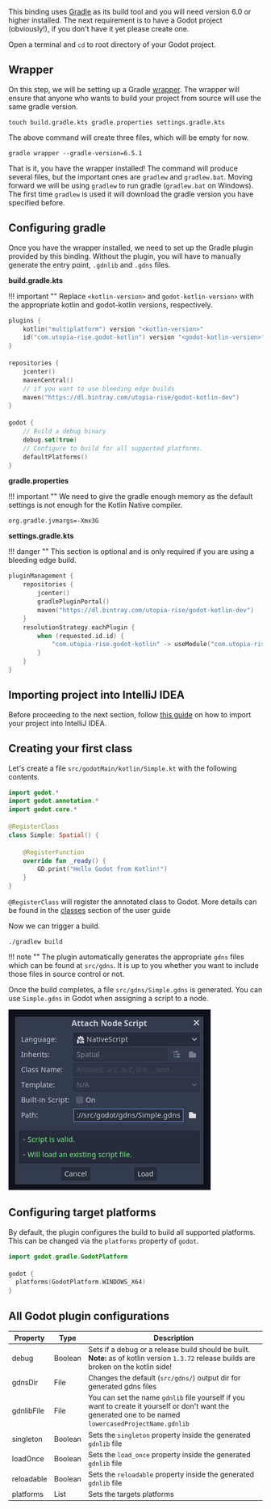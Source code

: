 This binding uses [Gradle](https://gradle.org) as its build tool and you will need version 6.0 or higher installed. The next requirement is to have a Godot project (obviously!), if you don't have it yet please create one.

Open a terminal and `cd` to root directory of your Godot project.

## Wrapper
On this step, we will be setting up a Gradle [wrapper](https://docs.gradle.org/current/userguide/gradle_wrapper.html). The wrapper will ensure that anyone who wants to build your project from source will use the same gradle version.

```shell
touch build.gradle.kts gradle.properties settings.gradle.kts
```

The above command will create three files, which will be empty for now.

```shell
gradle wrapper --gradle-version=6.5.1
```

That is it, you have the wrapper installed! The command will produce several files, but the important ones are `gradlew` and `gradlew.bat`. Moving forward we will be using `gradlew` to run gradle (`gradlew.bat` on Windows). The first time `gradlew` is used it will download the gradle version you have specified before.

## Configuring gradle
Once you have the wrapper installed, we need to set up the Gradle plugin provided by this binding. Without the plugin, you will have to manually generate the entry point, `.gdnlib` and `.gdns` files.

**build.gradle.kts**

!!! important ""
    Replace `<kotlin-version>` and `godot-kotlin-version>` with the appropriate kotlin and godot-kotlin versions, respectively.
```kotlin
plugins {
    kotlin("multiplatform") version "<kotlin-version>"
    id("com.utopia-rise.godot-kotlin") version "<godot-kotlin-version>"
}

repositories {
    jcenter()
    mavenCentral()
    // if you want to use bleeding edge builds
    maven("https://dl.bintray.com/utopia-rise/godot-kotlin-dev")
}

godot {
    // Build a debug binary
    debug.set(true)
    // Configure to build for all supported platforms.
    defaultPlatforms()
}
```

**gradle.properties**

!!! important ""
    We need to give the gradle enough memory as the default settings is not enough for the Kotlin Native compiler.
    
```properties
org.gradle.jvmargs=-Xmx3G
```

    
**settings.gradle.kts**

!!! danger ""
    This section is optional and is only required if you are using a bleeding edge build.
    
```kotlin
pluginManagement {
    repositories {
        jcenter()
        gradlePluginPortal()
        maven("https://dl.bintray.com/utopia-rise/godot-kotlin-dev")
    }
    resolutionStrategy.eachPlugin {
        when (requested.id.id) {
            "com.utopia-rise.godot-kotlin" -> useModule("com.utopia-rise:godot-gradle-plugin:${requested.version}")
        }
    }
}
```
    
## Importing project into IntelliJ IDEA
Before proceeding to the next section, follow [this guide](ide.md) on how to import your project into IntelliJ IDEA.

## Creating your first class

Let's create a file `src/godotMain/kotlin/Simple.kt` with the following contents.

```kotlin
import godot.*
import godot.annotation.*
import godot.core.*

@RegisterClass
class Simple: Spatial() {

    @RegisterFunction
    override fun _ready() {
        GD.print("Hello Godot from Kotlin!")
    }
}
```

`@RegisterClass` will register the annotated class to Godot. More details can be found in the [classes](../user-guide/classes.md) section of the user guide
    
Now we can trigger a build.

```shell
./gradlew build
``` 

!!! note ""
    The plugin automatically generates the appropriate `gdns` files which can be found at `src/gdns`. It is up to you whether you want to include those files in source control or not.

Once the build completes, a file `src/gdns/Simple.gdns` is generated. You can use `Simple.gdns` in Godot when assigning a script to a node.

![Attach Node Script](../assets/img/attach.png)

## Configuring target platforms

By default, the plugin configures the build to build all supported platforms. This can be changed via the `platforms` property of `godot`.

```kotlin
import godot.gradle.GodotPlatform

godot {
  platforms(GodotPlatform.WINDOWS_X64)
}
```

## All Godot plugin configurations

| Property              | Type                | Description                                                                                                                                                                                                                                                                                                          |
|-----------------------|---------------------|----------------------------------------------------------------------------------------------------------------------------------------------------------------------------------------------------------------------------------------------------------------------------------------------------------------------|
| debug                 | Boolean             | Sets if a debug or a release build should be built. **Note:** as of kotlin version `1.3.72` release builds are broken on the kotlin side!                                                                                                                                                                            |
| gdnsDir               | File                | Changes the default (`src/gdns/`) output dir for generated gdns files                                                                                                                                                                                                                                                |
| gdnlibFile            | File                | You can set the name `gdnlib` file yourself if you want to create it yourself or don't want the generated one to be named `lowercasedProjectName.gdnlib`                                                                                                                                                             |
| singleton             | Boolean             | Sets the `singleton` property inside the generated `gdnlib` file                                                                                                                                                                                                                                                     |
| loadOnce              | Boolean             | Sets the `load_once` property inside the generated `gdnlib` file                                                                                                                                                                                                                                                     |
| reloadable            | Boolean             | Sets the `reloadable` property inside the generated `gdnlib` file                                                                                                                                                                                                                                                    |
| platforms             | List<GodotPlatform> | Sets the targets platforms                                                                                                                                                                                                                                                                                           |